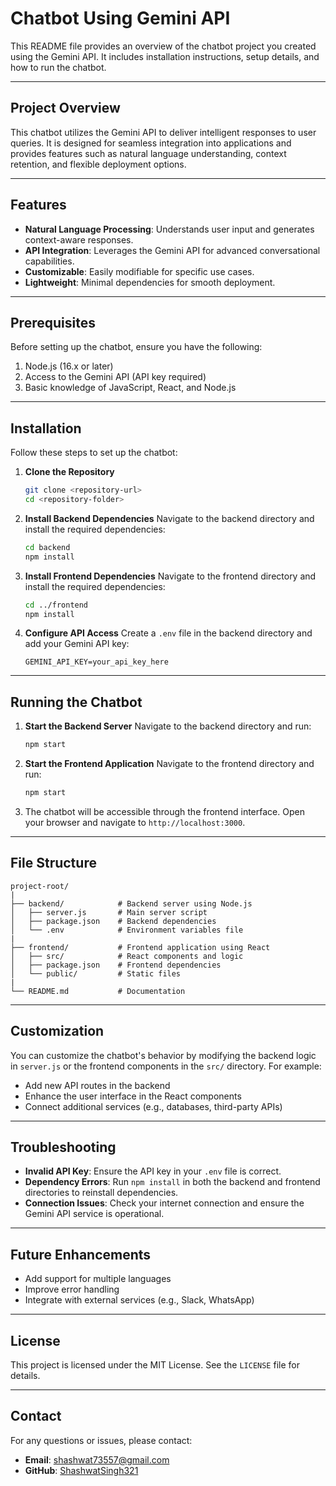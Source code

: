 # Chatbot Using Gemini API

This README file provides an overview of the chatbot project you created using the Gemini API. It includes installation instructions, setup details, and how to run the chatbot.

---

## Project Overview

This chatbot utilizes the Gemini API to deliver intelligent responses to user queries. It is designed for seamless integration into applications and provides features such as natural language understanding, context retention, and flexible deployment options.

---

## Features

- **Natural Language Processing**: Understands user input and generates context-aware responses.
- **API Integration**: Leverages the Gemini API for advanced conversational capabilities.
- **Customizable**: Easily modifiable for specific use cases.
- **Lightweight**: Minimal dependencies for smooth deployment.

---

## Prerequisites

Before setting up the chatbot, ensure you have the following:

1. Node.js (16.x or later)
2. Access to the Gemini API (API key required)
3. Basic knowledge of JavaScript, React, and Node.js

---

## Installation

Follow these steps to set up the chatbot:

1. **Clone the Repository**
   ```bash
   git clone <repository-url>
   cd <repository-folder>
   ```

2. **Install Backend Dependencies**
   Navigate to the backend directory and install the required dependencies:
   ```bash
   cd backend
   npm install
   ```

3. **Install Frontend Dependencies**
   Navigate to the frontend directory and install the required dependencies:
   ```bash
   cd ../frontend
   npm install
   ```

4. **Configure API Access**
   Create a `.env` file in the backend directory and add your Gemini API key:
   ```env
   GEMINI_API_KEY=your_api_key_here
   ```

---

## Running the Chatbot

1. **Start the Backend Server**
   Navigate to the backend directory and run:
   ```bash
   npm start
   ```

2. **Start the Frontend Application**
   Navigate to the frontend directory and run:
   ```bash
   npm start
   ```

3. The chatbot will be accessible through the frontend interface. Open your browser and navigate to `http://localhost:3000`.

---

## File Structure

```
project-root/
|
├── backend/            # Backend server using Node.js
│   ├── server.js       # Main server script
│   ├── package.json    # Backend dependencies
│   └── .env            # Environment variables file
|
├── frontend/           # Frontend application using React
│   ├── src/            # React components and logic
│   ├── package.json    # Frontend dependencies
│   └── public/         # Static files
|
└── README.md           # Documentation
```

---

## Customization

You can customize the chatbot's behavior by modifying the backend logic in `server.js` or the frontend components in the `src/` directory. For example:

- Add new API routes in the backend
- Enhance the user interface in the React components
- Connect additional services (e.g., databases, third-party APIs)

---

## Troubleshooting

- **Invalid API Key**: Ensure the API key in your `.env` file is correct.
- **Dependency Errors**: Run `npm install` in both the backend and frontend directories to reinstall dependencies.
- **Connection Issues**: Check your internet connection and ensure the Gemini API service is operational.

---

## Future Enhancements

- Add support for multiple languages
- Improve error handling
- Integrate with external services (e.g., Slack, WhatsApp)

---

## License

This project is licensed under the MIT License. See the `LICENSE` file for details.

---

## Contact

For any questions or issues, please contact:

- **Email**: shashwat73557@gmail.com
- **GitHub**: [ShashwatSingh321](https://github.com/ShashwatSingh321)

